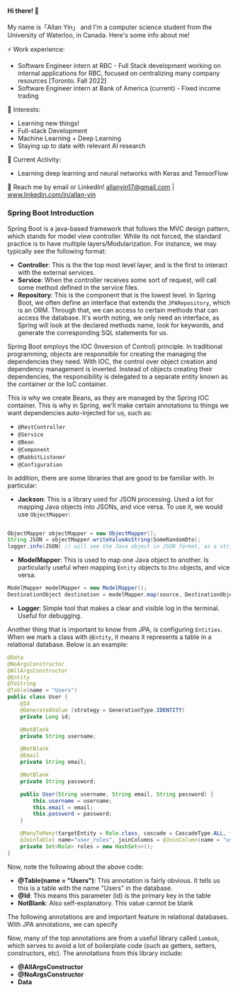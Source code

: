 #### Hi there! 👋
My name is「Allan Yin」 and I'm a computer science student from the University of Waterloo, in Canada. Here's some info about me!

⚡ Work experience: 
* Software Engineer intern at RBC - Full Stack development working on internal applications for RBC, focused on centralizing many company resources [Toronto. Fall 2022]
* Software Engineer intern at Bank of America (current) - Fixed income trading

🌱 Interests:
* Learning new things!
* Full-stack Development 
* Machine Learning + Deep Learning 
* Staying up to date with relevant AI research

🔭 Current Activity:
* Learning deep learning and neural networks with Keras and TensorFlow

💬 Reach me by email or LinkedIn! allanyin17@gmail.com | www.linkedin.com/in/allan-yin



### Spring Boot Introduction ###

Spring Boot is a java-based framework that follows the MVC design pattern, which stands for model view controller. While its not forced, the standard practice is to have multiple layers/Modularization. For instance, we may typically see the following format:
* **Controller**: This is the the top most level layer, and is the first to interact with the external services. 
* **Service**: When the controller receives some sort of request, will call some method defined in the service files. 
* **Repository**: This is the component that is the lowest level. In Spring Boot, we often define an interface that extends the `JPARepository`, which is an ORM. Through that, we can access to certain methods that can access the database. It's worth noting, we only need an interface, as Spring will look at the declared methods name, look for keywords, and generate the corresponding SQL statements for us. 

Spring Boot employs the IOC (Inversion of Control) principle. In traditional programming, objects are responsible for creating the managing the dependencies they need. With IOC, the control over object creation and dependency management is inverted. Instead of objects creating their dependencies, the responsibility is delegated to a separate entity known as the container or the IoC container.


This is why we create Beans, as they are managed by the Spring IOC container. This is why in Spring, we'll make certain annotations to things we want dependencies auto-injected for us, such as: 
* `@RestController`
* `@Service`
* `@Bean`
* `@Component`
* `@RabbitListener`
* `@Configuration`

In addition, there are some libraries that are good to be familiar with. In particular:
* **Jackson**: This is a library used for JSON processing. Used a lot for mapping Java objects into JSONs, and vice versa. To use it, we would use `ObjectMapper`:
```Java

ObjectMapper objectMapper = new ObjectMapper();
String JSON = objectMapper.writeValueAsString(SomeRandomDto);
logger.info(JSON) // will see the Java object in JSON format, as a string 
```
* **ModelMapper**: This is used to map one Java object to another. Is particularly useful when mapping `Entity` objects to `Dto` objects, and vice versa. 
```Java
ModelMapper modelMapper = new ModelMapper();
DestinationObject destination = modelMapper.map(source, DestinationObject.class);
```
* **Logger**: Simple tool that makes a clear and visible log in the terminal. Useful for debugging. 


Another thing that is important to know from JPA, is configuring `Entities`. When we mark a class with `@Entity`, it means it represents a table in a relational database. Below is an example: 
```Java
@Data
@NoArgsConstructor
@AllArgsConstructor
@Entity
@ToString
@Table(name = "Users")
public class User {
    @Id
    @GeneratedValue (strategy = GenerationType.IDENTITY)
    private Long id;

    @NotBlank
    private String username;

    @NotBlank
    @Email
    private String email;

    @NotBlank
    private String password;

    public User(String username, String email, String password) {
        this.username = username;
        this.email = email;
        this.password = password;
    }

    @ManyToMany(targetEntity = Role.class, cascade = CascadeType.ALL, fetch = FetchType.LAZY)
    @JoinTable( name="user_roles", joinColumns = @JoinColumn(name = "user_id"), inverseJoinColumns = @JoinColumn(name = "role_id"))
    private Set<Role> roles = new HashSet<>();
}
```
Now, note the following about the above code:
* **@Table(name = "Users")**: This annotation is fairly obvious. It tells us this is a table with the name "Users" in the database. 
* **@Id**: This means this parameter (id) is the primary key in the table 
* **NotBlank**: Also self-explanatory. This value cannot be blank

The following annotations are and important feature in relational databases. With JPA annotations, we can specify 

Now, many of the top annotations are from a useful library called `Lombok`, which serves to avoid a lot of boilerplate code (such as getters, setters, constructors, etc). The annotations from this library include:
* **@AllArgsConstructor**
* **@NoArgsConstructor**
* **Data**





